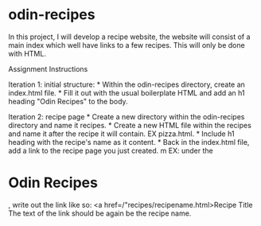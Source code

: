 # odin-recipes
In this project, I will develop a recipe website, the website will consist of a main index which well have links to a few recipes. This will only be done with HTML.

Assignment Instructions 

Iteration 1: initial structure:
    * Within the odin-recipes directory, create an index.html file.
    * Fill it out with the usual boilerplate HTML and add an h1 heading "Odin Recipes" to the body.

Iteration 2: recipe page
    * Create a new directory within the odin-recipes directory and name it recipes.
    * Create a new HTML file within the recipes and name it after the recipe it will contain. 
      EX pizza.html.
    * Include h1 heading with the recipe's name as it content.
    * Back in the index.html file, add a link to the recipe page you just created. m
    EX: under the <h1>Odin Recipes</h1> , write out the link like so: 
    <a href=/"recipes/recipename.html>Recipe Title</a> 
    The text of the link should be again be the recipe name.
